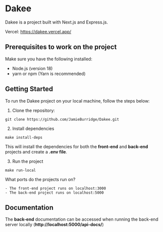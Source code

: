 # Dakee

Dakee is a project built with Next.js and Express.js.

Vercel: https://dakee.vercel.app/

## Prerequisites to work on the project

Make sure you have the following installed:

- Node.js (version 18)
- yarn or npm (Yarn is recommended)

## Getting Started

To run the Dakee project on your local machine, follow the steps below:

1. Clone the repository:

```
git clone https://github.com/JamieBurridge/Dakee.git
```

2. Install dependencies

```
make install-deps
```

This will install the dependencies for both the **front-end** and **back-end** projects and create a **.env file**.

3. Run the project

```
make run-local
```

What ports do the projects run on?

    - The front-end project runs on localhost:3000
    - The back-end project runs on localhost:5000

## Documentation

The **back-end** documentation can be accessed when running the back-end server locally (**http://localhost:5000/api-docs/**)
